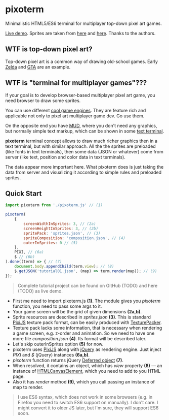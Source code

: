 # pixoterm

Minimalistic HTML5/ES6 terminal for multiplayer top-down pixel art games.

[Live demo](https://brotherdetjr-time.firebaseapp.com). Sprites are taken from [here](https://wrlck.itch.io/simple-desert) and [here](https://wildrandomness23.deviantart.com/art/PSVX-4G-Charset3-214615699). Thanks to the authors.

## WTF is top-down pixel art?

Top-down pixel art is a common way of drawing old-school games. Early [Zelda](https://en.wikipedia.org/wiki/The_Legend_of_Zelda) and [GTA](https://en.wikipedia.org/wiki/Grand_Theft_Auto) are an example.

## WTF is "terminal for multiplayer games"???

If your goal is to develop browser-based multiplayer pixel art game, you need browser to draw some sprites.

You can use different [cool game engines](https://phaser.io/). They are feature rich and applicable not only to pixel art multiplayer game dev. Go use them.

On the opposite end you have [MUD](https://en.wikipedia.org/wiki/Text-based_game#MUD), where you don't need any graphics, but normally simple text markup, which can be shown in some [text terminal](https://en.wikipedia.org/wiki/Computer_terminal#Text_terminals).

**pixoterm** terminal concept allows to draw much richer graphics then in a text terminal, but with similar approach. All the the sprites are preloaded (like fonts in text terminals), then some data (JSON or whatever) come from server (like text, position and color data in text terminals).

The data appear more important here. What pixoterm does is just taking the data from server and visualizing it according to simple rules and preloaded sprites.

## Quick Start

```javascript
import pixoterm from './pixoterm.js' // (1)

pixoterm(
    {
        screenWidthInSprites: 3, // (2a)
        screenHeightInSprites: 3, // (2b)
        spritePack: 'sprites.json', // (3)
        spriteComposition: 'composition.json', // (4)
        outerInSprites: 0 // (5)
    },
    PIXI, // (6a)
    $ // (6b)
).done((term) => { // (7)
    document.body.appendChild(term.view); // (8)
    $.getJSON('tutorial01.json', (map) => term.render(map)); // (9)
});
```

> Complete tutorial project can be found on GitHub (TODO) and here (TODO) as live demo. 

- First me need to import pixoterm.js **(1)**. The module gives you *pixoterm* function, you need to pass some args to it.
- Your game screen will be the grid of given dimensions **(2a,b)**.
- Sprite resources are described in *sprites.json* **(3)**. This is standard [PixiJS](http://www.pixijs.com/) texture pack format, can be easily produced with [TexturePacker](http://www.codeandweb.com/texturepacker).
- Texture pack lacks some information, that is necessary when rendering a game screen, e.g. z-order and animation. So we need to have one more file *composition.json* **(4)**. Its format will be described later.
- Let's skip outerInSprites option **(5)** for now.
- pixoterm uses [PixiJS](http://www.pixijs.com/) along with [jQuery](https://jquery.com/) as rendering engine. Just inject *PIXI* and *$* (jQuery) instances **(6a,b)**.
- *pixoterm* function returns jQuery [Deferred object](https://api.jquery.com/category/deferred-object/) **(7)**.
- When resolved, it contains an object, which has *view* property **(8)** &mdash; an instance of [HTMLCanvasElement](https://developer.mozilla.org/en-US/docs/Web/API/HTMLCanvasElement), which you need to add to you HTML page.
- Also it has *render* method **(9)**, which you call passing an instance of map to render.

> I use ES6 syntax, which does not work in some browsers (e.g. in Firefox you need to switch ES6 support on manually). I don't care. I might convert it to older JS later, but I'm sure, they will support ES6 soon.

